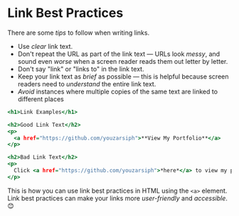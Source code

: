 # Link Best Practices

There are some *tips* to follow when writing links.

- Use *clear* link text.
- Don't repeat the URL as part of the link text — URLs look *messy*, and sound even *worse* when a screen reader reads them out letter by letter.
- Don't say "link" or "links to" in the link text.
- Keep your link text as *brief* as possible — this is helpful because screen readers need to *understand* the entire link text.
- *Avoid* instances where multiple copies of the same text are linked to different places

```htm
<h1>Link Examples</h1>

<h2>Good Link Text</h2>
<p>
  <a href="https://github.com/youzarsiph">**View My Portfolio**</a>
</p>

<h2>Bad Link Text</h2>
<p>
  Click <a href="https://github.com/youzarsiph">*here*</a> to view my portfolio.
</p>

```

This is how you can use link best practices in HTML using the `<a>` element.
Link best practices can make your links more *user-friendly* and *accessible*. 😊
